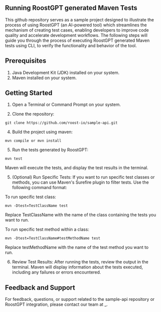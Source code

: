 ## Running RoostGPT generated Maven Tests

This github repository serves as a sample project designed to illustrate the process of using RoostGPT (an AI-powered tool) which streamlines the mechanism of creating test cases, enabling developers to improve code quality and accelerate development workflows.
The following steps will guide you through the process of executing RoostGPT generated Maven tests using CLI, to verify the functionality and behavior of the tool.

## Prerequisites
1. Java Development Kit (JDK) installed on your system.
2. Maven installed on your system.

## Getting Started

1. Open a Terminal or Command Prompt on your system.

2. Clone the repository:
```
git clone https://github.com/roost-io/sample-api.git
```

4. Build the project using maven:
```
mvn compile or mvn install
```

5. Run the tests generated by RoostGPT:
```
mvn test
```
Maven will execute the tests, and display the test results in the terminal.

5. (Optional) Run Specific Tests: If you want to run specific test classes or methods, you can use Maven's Surefire plugin to filter tests. Use the following command format:

To run specific test class:
```
mvn -Dtest=TestClassName test
```
Replace TestClassName with the name of the class containing the tests you want to run.

To run specific test method within a class:
```
mvn -Dtest=TestClassName#testMethodName test
```
Replace testMethodName with the name of the test method you want to run.

6. Review Test Results: After running the tests, review the output in the terminal. Maven will display information about the tests executed, including any failures or errors encountered.

## Feedback and Support
For feedback, questions, or support related to the sample-api repository or RoostGPT integration, please contact our team at _.

